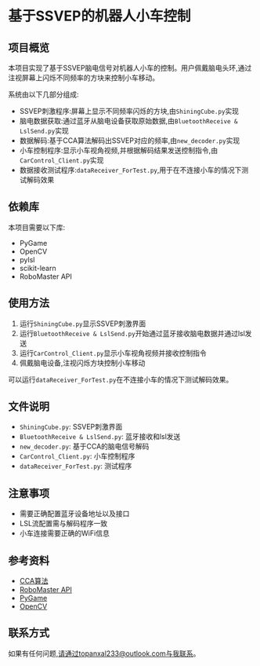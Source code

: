 # 基于SSVEP的机器人小车控制

## 项目概览

本项目实现了基于SSVEP脑电信号对机器人小车的控制。用户佩戴脑电头环,通过注视屏幕上闪烁不同频率的方块来控制小车移动。

系统由以下几部分组成:

- SSVEP刺激程序:屏幕上显示不同频率闪烁的方块,由`ShiningCube.py`实现
- 脑电数据获取:通过蓝牙从脑电设备获取原始数据,由`BluetoothReceive & LslSend.py`实现
- 数据解码:基于CCA算法解码出SSVEP对应的频率,由`new_decoder.py`实现
- 小车控制程序:显示小车视角视频,并根据解码结果发送控制指令,由`CarControl_Client.py`实现
- 数据接收测试程序:`dataReceiver_ForTest.py`,用于在不连接小车的情况下测试解码效果

## 依赖库

本项目需要以下库:

- PyGame
- OpenCV
- pylsl
- scikit-learn
- RoboMaster API

## 使用方法

1. 运行`ShiningCube.py`显示SSVEP刺激界面
2. 运行`BluetoothReceive & LslSend.py`开始通过蓝牙接收脑电数据并通过lsl发送
3. 运行`CarControl_Client.py`显示小车视角视频并接收控制指令
4. 佩戴脑电设备,注视闪烁方块控制小车移动

可以运行`dataReceiver_ForTest.py`在不连接小车的情况下测试解码效果。

## 文件说明

- `ShiningCube.py`: SSVEP刺激界面
- `BluetoothReceive & LslSend.py`: 蓝牙接收和lsl发送
- `new_decoder.py`: 基于CCA的脑电信号解码
- `CarControl_Client.py`: 小车控制程序
- `dataReceiver_ForTest.py`: 测试程序

## 注意事项

- 需要正确配置蓝牙设备地址以及接口
- LSL流配置需与解码程序一致
- 小车连接需要正确的WiFi信息

## 参考资料

- [CCA算法](https://ieeexplore.ieee.org/document/6165309)
- [RoboMaster API](https://lab.dji.com/developers/robomaster-s1)
- [PyGame](https://www.pygame.org/docs/)
- [OpenCV](https://docs.opencv.org/4.x/d6/d00/tutorial_py_root.html)

## 联系方式

如果有任何问题,请通过topanxal233@outlook.com与我联系。